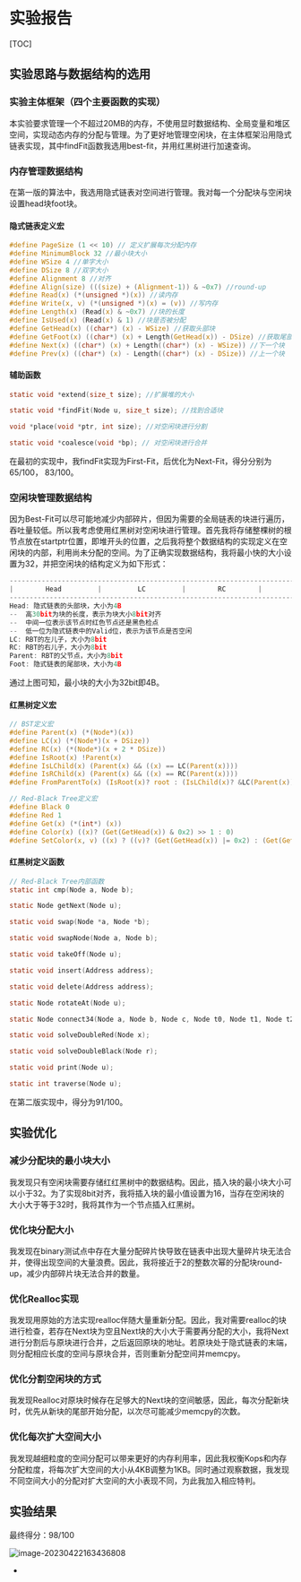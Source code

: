 # 实验报告

[TOC]

## 实验思路与数据结构的选用

### 实验主体框架（四个主要函数的实现）

本实验要求管理一个不超过20MB的内存，不使用显时数据结构、全局变量和堆区空间，实现动态内存的分配与管理。为了更好地管理空闲块，在主体框架沿用隐式链表实现，其中findFit函数我选用best-fit，并用红黑树进行加速查询。

### 内存管理数据结构

在第一版的算法中，我选用隐式链表对空间进行管理。我对每一个分配块与空闲块设置head块foot块。

#### 隐式链表定义宏

```c
#define PageSize (1 << 10) // 定义扩展每次分配内存
#define MinimumBlock 32 //最小块大小
#define WSize 4 //单字大小
#define DSize 8 //双字大小
#define Alignment 8 //对齐
#define Align(size) (((size) + (Alignment-1)) & ~0x7) //round-up
#define Read(x) (*(unsigned *)(x)) //读内存
#define Write(x, v) (*(unsigned *)(x) = (v)) //写内存
#define Length(x) (Read(x) & ~0x7) //块的长度
#define IsUsed(x) (Read(x) & 1) //块是否被分配
#define GetHead(x) ((char*) (x) - WSize) //获取头部块
#define GetFoot(x) ((char*) (x) + Length(GetHead(x)) - DSize) //获取尾部块
#define Next(x) ((char*) (x) + Length((char*) (x) - WSize)) //下一个块
#define Prev(x) ((char*) (x) - Length((char*) (x) - DSize)) //上一个块
```

#### 辅助函数

```C
static void *extend(size_t size); //扩展堆的大小

static void *findFit(Node u, size_t size); //找到合适块

void *place(void *ptr, int size); //对空闲块进行分割

static void *coalesce(void *bp); // 对空闲块进行合并
```

在最初的实现中，我findFit实现为First-Fit，后优化为Next-Fit，得分分别为65/100， 83/100。

### 空闲块管理数据结构

因为Best-Fit可以尽可能地减少内部碎片，但因为需要的全局链表的块进行遍历，吞吐量较低。所以我考虑使用红黑树对空闲块进行管理。首先我将存储整棵树的根节点放在startptr位置，即堆开头的位置，之后我将整个数据结构的实现定义在空闲块的内部，利用尚未分配的空间。为了正确实现数据结构，我将最小快的大小设置为32，并把空闲块的结构定义为如下形式：

```c
-----------------------------------------------------------------------------------------------------------------------------
|        Head         |         LC         |        RC        |         Parent        |     ...     |         Foot        |
-----------------------------------------------------------------------------------------------------------------------------
Head: 隐式链表的头部块，大小为4B
--  高30bit为块的长度，表示为块大小8bit对齐
--  中间一位表示该节点时红色节点还是黑色检点
-- 	低一位为隐式链表中的Valid位，表示为该节点是否空闲
LC: RBT的左儿子，大小为8bit
RC: RBT的右儿子，大小为8bit
Parent: RBT的父节点，大小为8bit
Foot: 隐式链表的尾部块，大小为4B
```

通过上图可知，最小块的大小为32bit即4B。

#### 红黑树定义宏

```c
// BST定义宏
#define Parent(x) (*(Node*)(x))
#define LC(x) (*(Node*)(x + DSize))
#define RC(x) (*(Node*)(x + 2 * DSize))
#define IsRoot(x) !Parent(x)
#define IsLChild(x) (Parent(x) && ((x) == LC(Parent(x))))
#define IsRChild(x) (Parent(x) && ((x) == RC(Parent(x))))
#define FromParentTo(x) (IsRoot(x)? root : (IsLChild(x)? &LC(Parent(x)) : &RC(Parent(x))))

// Red-Black Tree定义宏
#define Black 0
#define Red 1
#define Get(x) (*(int*) (x))
#define Color(x) ((x)? (Get(GetHead(x)) & 0x2) >> 1 : 0)
#define SetColor(x, v) ((x) ? ((v)? (Get(GetHead(x)) |= 0x2) : (Get(GetHead(x)) &= ~0x2)) : (x))
```

#### 红黑树定义函数

```C
// Red-Black Tree内部函数
static int cmp(Node a, Node b);

static Node getNext(Node u);

static void swap(Node *a, Node *b);

static void swapNode(Node a, Node b);

static void takeOff(Node u);

static void insert(Address address);

static void delete(Address address);

static Node rotateAt(Node u);

static Node connect34(Node a, Node b, Node c, Node t0, Node t1, Node t2, Node t3);

static void solveDoubleRed(Node x);

static void solveDoubleBlack(Node r);

static void print(Node u);

static int traverse(Node u);
```

在第二版实现中，得分为91/100。

## 实验优化

### 减少分配块的最小块大小

我发现只有空闲块需要存储红红黑树中的数据结构。因此，插入块的最小块大小可以小于32。为了实现8bit对齐，我将插入块的最小值设置为16，当存在空闲块的大小大于等于32时，我将其作为一个节点插入红黑树。

### 优化块分配大小

我发现在binary测试点中存在大量分配碎片快导致在链表中出现大量碎片块无法合并，使得出现空间的大量浪费。因此，我将接近于2的整数次幂的分配块round-up，减少内部碎片块无法合并的数量。

### 优化Realloc实现

我发现用原始的方法实现realloc伴随大量重新分配。因此，我对需要realloc的块进行检查，若存在Next块为空且Next块的大小大于需要再分配的大小，我将Next进行分割后与原块进行合并，之后返回原块的地址。若原块处于隐式链表的末端，则分配相应长度的空间与原块合并，否则重新分配空间并memcpy。

### 优化分割空闲块的方式

我发现Realloc对原块时候存在足够大的Next块的空间敏感，因此，每次分配新块时，优先从新块的尾部开始分配，以次尽可能减少memcpy的次数。

### 优化每次扩大空间大小

我发现越细粒度的空间分配可以带来更好的内存利用率，因此我权衡Kops和内存分配粒度，将每次扩大空间的大小从4KB调整为1KB。同时通过观察数据，我发现不同空间大小的分配对扩大空间的大小表现不同，为此我加入相应特判。

## 实验结果

最终得分：98/100

![image-20230422163436808](https://s2.loli.net/2023/04/22/JdLcyXEbFPhTKHw.png)

-